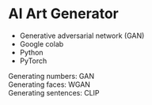# AI Art Generator
- Generative adversarial network (GAN)
- Google colab
- Python
- PyTorch

Generating numbers: GAN<br />
Generating faces: WGAN<br />
Generating sentences: CLIP
